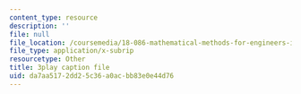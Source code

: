 ```yaml
---
content_type: resource
description: ''
file: null
file_location: /coursemedia/18-086-mathematical-methods-for-engineers-ii-spring-2006/da7aa5172dd25c36a0acbb83e0e44d76_NEsObJTwDXI.vtt
file_type: application/x-subrip
resourcetype: Other
title: 3play caption file
uid: da7aa517-2dd2-5c36-a0ac-bb83e0e44d76
---
```

